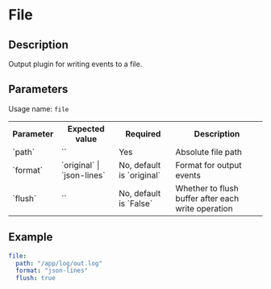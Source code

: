 # File

## Description

Output plugin for writing events to a file.

## Parameters

Usage name: `file`

<table>
    <th>Parameter</th>
    <th>Expected value</th>
    <th>Required</th>
    <th>Description</th>
    <tr>
        <td>`path`</td>
        <td>`<str>`</td>
        <td>Yes</td>
        <td>Absolute file path</td>
    </tr>
    <tr>
        <td>`format`</td>
        <td>`original` | `json-lines`</td>
        <td>No, default is `original`</td>
        <td>Format for output events</td>
    </tr>
    <tr>
        <td>`flush`</td>
        <td>`<bool>`</td>
        <td>No, default is `False`</td>
        <td>Whether to flush buffer after each write operation</td>
    </tr>
</table>

## Example

```yaml
file:
  path: "/app/log/out.log"
  format: "json-lines"
  flush: true
```